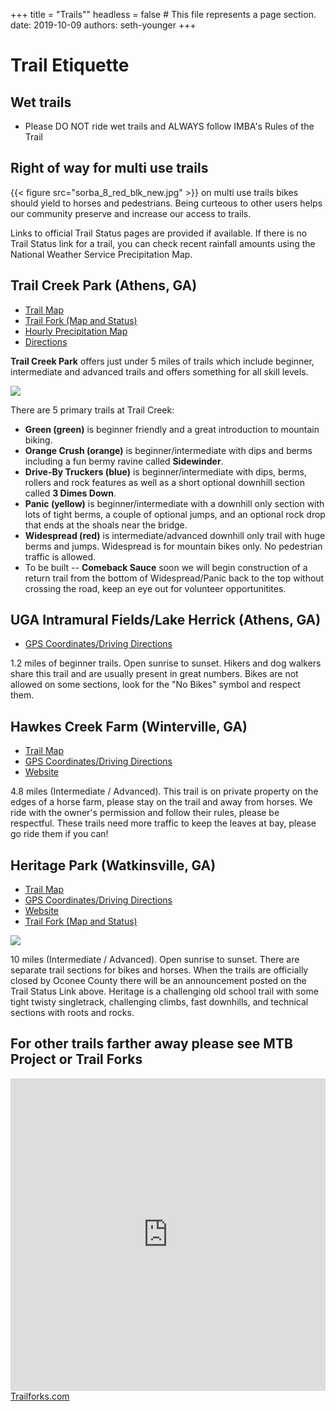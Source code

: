 +++
title = "Trails""
headless = false  # This file represents a page section.
date: 2019-10-09
authors: seth-younger
+++

# Trail Etiquette

## Wet trails

+ Please DO NOT ride wet trails and ALWAYS follow IMBA's Rules of the Trail

## Right of way for multi use trails

{{< figure src="sorba_8_red_blk_new.jpg" >}} on multi use trails bikes should yield to horses and pedestrians. Being curteous to other users helps our community preserve and increase our access to trails.

Links to official Trail Status pages are provided if available. If there is no Trail Status link for a trail, you can check recent rainfall amounts using the National Weather Service Precipitation Map.

## Trail Creek Park (Athens, GA) 
+ [Trail Map](https://drive.google.com/file/d/0Bw-7LsEhsXR8N0UtQTRLdUZmVVE/view?pli=1)
+ [Trail Fork (Map and Status)](https://www.trailforks.com/region/trail-creek-park-21762/)
+ [Hourly Precipitation Map](https://water.weather.gov/precip/index.php?lat=33.9666784496&location_name=CONUS_%20_Puerto_Rico&location_type=us&lon=-83.3575318762&precip_layer=0.75&product=observed&recent_type=yesterday&rfc_layer=-1&state_layer=-1&hsa_layer=-1&county_layer=-1&time_frame=1day&time_type=recent&units=eng&zoom=15&domain=current)
+ [Directions](https://www.google.com/maps/dir//33.9676497,-83.3553771/@33.9668267,-83.3588855,17z)

**Trail Creek Park** offers just under 5 miles of trails which include beginner, intermediate and advanced trails and offers something for all skill levels.

![](../images/trail_creek_map.jpg)

There are 5 primary trails at Trail Creek:

+ **Green (green)** is beginner friendly and a great introduction to mountain biking.
+ **Orange Crush (orange)** is beginner/intermediate with dips and berms including a fun bermy ravine called **Sidewinder**.
+ **Drive-By Truckers (blue)** is beginner/intermediate with dips, berms, rollers and rock features as well as a short optional downhill section called **3 Dimes Down**. 
+ **Panic (yellow)** is beginner/intermediate with a downhill only section with lots of tight berms, a couple of optional jumps, and an optional rock drop that ends at the shoals near the bridge. 
+ **Widespread (red)** is intermediate/advanced downhill only trail with huge berms and jumps. Widespread is for mountain bikes only.  No pedestrian traffic is allowed.
+ To be built -- **Comeback Sauce** soon we will begin construction of a return trail from the bottom of Widespread/Panic back to the top without crossing the road, keep an eye out for volunteer opportunitites.
  
## UGA Intramural Fields/Lake Herrick (Athens, GA) 

+ [GPS Coordinates/Driving Directions](https://www.google.com/maps/place/33%C2%B055'41.7%22N+83%C2%B022'34.3%22W/@33.928239,-83.3783787,17z/data=!3m1!4b1!4m5!3m4!1s0x0:0x0!8m2!3d33.928239!4d-83.37619?hl=en)

1.2 miles of beginner trails.  Open sunrise to sunset.  Hikers and dog walkers share this trail and are usually present in great numbers.  Bikes are not allowed on some sections, look for the "No Bikes" symbol and respect them.

## Hawkes Creek Farm (Winterville, GA)

+ [Trail Map](https://drive.google.com/file/d/1ZUz817ZOQIvA1hdKX4U_8H_GXrYOdRh3/view)
+ [GPS Coordinates/Driving Directions](https://www.google.com/maps/place/33%C2%B057'24.9%22N+83%C2%B012'33.3%22W/@33.956914,-83.2114467,17z/data=!3m1!4b1!4m5!3m4!1s0x0:0x0!8m2!3d33.956914!4d-83.209258?hl=en)
+ [Website](http://www.hawkescreekfarm.com/site/bikes-at-hawkes-creek-farm/the-trails)

4.8 miles (Intermediate / Advanced). This trail is on private property on the edges of a horse farm, please stay on the trail and away from horses. We ride with the owner's permission and follow their rules, please be respectful. These trails need more traffic to keep the leaves at bay, please go ride them if you can!

## Heritage Park (Watkinsville, GA)

+ [Trail Map](http://www.oconeecounty.com/DocumentCenter/View/537)
+ [GPS Coordinates/Driving Directions](http://maps.google.com/maps?q=33.759125,-83.436747&hl=en&sll=33.759495,-83.436184&sspn=0.002743,0.00368&vpsrc=0&t=m&z=13)
+ [Website](http://www.oconeecounty.com/Facilities/Facility/Details/Heritage-Park-8)
+ [Trail Fork (Map and Status)](https://www.trailforks.com/region/heritage-park-1517182130/)

![](../images/heritage_park_map.jpg)

10 miles (Intermediate / Advanced). Open sunrise to sunset. There are separate trail sections for bikes and horses.  When the trails are officially closed by Oconee County there will be an announcement posted on the Trail Status Link above.  Heritage is a challenging old school trail with some tight twisty singletrack, challenging climbs, fast downhills, and technical sections with roots and rocks.

## For other trails farther away please see MTB Project or Trail Forks

<!-- BEGIN MTB Project -->
<iframe style="width:100%; max-width:1200px; height:500px;" frameborder="0" scrolling="no" src="https://www.mtbproject.com/widget/map?favs=1&location=fixed&x=-9281486&y=4103408&z=7&h=500"></iframe>
<!-- END MTB Project -->

<!-- TRAILFORKS WIDGET START -->
<div class="TrailforksWidgetMap" data-w="800px" data-h="500px" data-rid="1" data-activitytype="1" data-maptype="trailforks" data-trailstyle="difficulty" data-controls="1" data-list="0" data-dml="1" data-layers="labels,poi,polygon,directory,region" data-z="" data-lat="" data-lon="" data-hideunsanctioned="0"></div>
<a href="https://www.trailforks.com/">Trailforks.com</a>

<script type="text/javascript">
var script = document.createElement("script"); script.setAttribute("src", "https://es.pinkbike.org/ttl-86400/sprt/j/trailforks/widget.js"); document.getElementsByTagName("head")[0].appendChild(script); var widgetCheck = false;
</script>
<!-- TRAILFORKS WIDGET END -->


